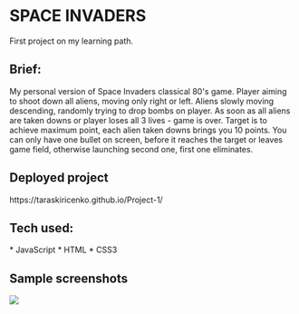 # SPACE INVADERS
First project on my learning path.

<h2>Brief:</h2>
My personal version of Space Invaders classical 80's game. Player aiming to shoot down all aliens, moving only right or left. Aliens slowly moving descending, randomly trying to drop bombs on player. As soon as all aliens are taken downs or player loses all 3 lives - game is over. Target is to achieve maximum point, each alien taken downs brings you 10 points. You can only have one bullet on screen, before it reaches the target or leaves game field, otherwise launching second one, first one eliminates.

<h2>Deployed project</h2>
<link>https://taraskiricenko.github.io/Project-1/</link>

<h2>Tech used:</h2>
* JavaScript
* HTML
* CSS3

<h2>Sample screenshots</h2>
<img src="/Users/taraskiricenko/Desktop/Screenshot%202021-08-11%20at%2014.08.37.png"/>

